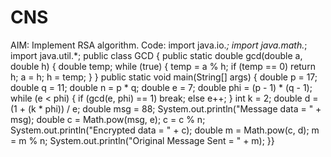 # CNS
AIM: Implement RSA algorithm.
Code:
import java.io.*;
import java.math.*;
import java.util.*;
public class GCD
{
 public static double gcd(double a, double h)
{
 double temp;
while (true) 
{
 temp = a % h;
if (temp == 0)
return h;
a = h;
h = temp;
}
}
public static void main(String[] args)
{
double p = 17;
double q = 11;
 double n = p * q;
 double e = 7;
double phi = (p - 1) * (q - 1);
while (e < phi) 
 {
if (gcd(e, phi) == 1)
break;
else
e++;
}
int k = 2;
double d = (1 + (k * phi)) / e;
 double msg = 88;
 System.out.println("Message data = " + msg);
 double c = Math.pow(msg, e);
c = c % n;
System.out.println("Encrypted data = " + c);
double m = Math.pow(c, d);
m = m % n;
System.out.println("Original Message Sent = " + m);
}}
